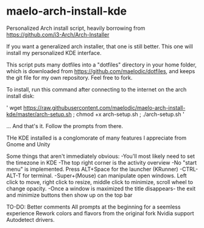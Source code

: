 # maelo-arch-install-kde

Personalized Arch install script, heavily borrowing from https://github.com/i3-Arch/Arch-Installer

If you want a generalized arch installer, that one is still better. This one will install my personalized KDE interface.

This script puts many dotfiles into a "dotfiles" directory in your home folder, which is downloaded from https://github.com/maelodic/dotfiles, and keeps the git file for my own repository. Feel free to fork.

To install, run this command after connecting to the internet on the arch install disk:

' wget https://raw.githubusercontent.com/maelodic/maelo-arch-install-kde/master/arch-setup.sh ; chmod +x arch-setup.sh ; ./arch-setup.sh '

... And that's it. Follow the prompts from there.

THe KDE installed is a conglomorate of many features I appreciate from Gnome and Unity

Some things that aren't immediately obvious:
-You'll most likely need to set the timezone in KDE
-The top right corner is the activity overview
-No "start menu" is implemented. Press ALT+Space for the launcher (KRunner)
-CTRL-ALT-T for terminal.
-Super+(Mouse) can manipulate open windows. Left click to move, right click to resize, middle click to minimize, scroll wheel to change opacity.
-Once a window is maximized the title disappears- the exit and minimize buttons then show up on the top bar

TO-DO:
Better comments
All prompts at the beginning for a seemless experience
Rework colors and flavors from the original fork
Nvidia support
Autodetect drivers.
